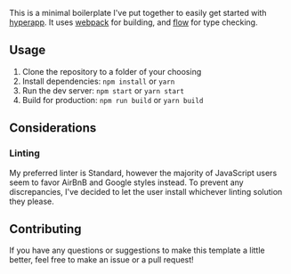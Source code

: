 This is a minimal boilerplate I've put together to easily get started with [hyperapp](https://github.com/hyperapp/hyperapp). It uses [webpack](https://github.com/webpack/webpack) for building, and [flow](https://github.com/facebook/flow) for type checking.

## Usage

1. Clone the repository to a folder of your choosing
2. Install dependencies: `npm install` or `yarn`
3. Run the dev server: `npm start` or `yarn start`
4. Build for production: `npm run build` or `yarn build`

## Considerations

### Linting

My preferred linter is Standard, however the majority of JavaScript users seem to favor AirBnB and Google styles instead. To prevent any discrepancies, I've decided to let the user install whichever linting solution they please.

## Contributing

If you have any questions or suggestions to make this template a little better, feel free to make an issue or a pull request!
